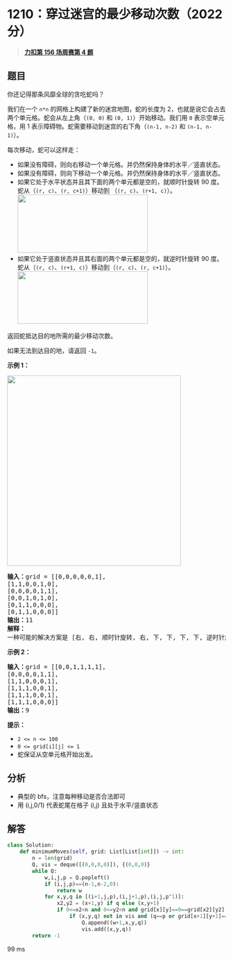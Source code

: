# 1210：穿过迷宫的最少移动次数（2022 分）


> <u>**[力扣第 156 场周赛第 4 题](https://leetcode.cn/problems/minimum-moves-to-reach-target-with-rotations/)**</u>

## 题目

<p>你还记得那条风靡全球的贪吃蛇吗？</p>

<p>我们在一个 <code>n*n</code> 的网格上构建了新的迷宫地图，蛇的长度为 2，也就是说它会占去两个单元格。蛇会从左上角（<code>(0, 0)</code> 和 <code>(0, 1)</code>）开始移动。我们用 <code>0</code> 表示空单元格，用 1 表示障碍物。蛇需要移动到迷宫的右下角（<code>(n-1, n-2)</code> 和 <code>(n-1, n-1)</code>）。</p>

<p>每次移动，蛇可以这样走：</p>

<ul>
<li>如果没有障碍，则向右移动一个单元格。并仍然保持身体的水平／竖直状态。</li>
<li>如果没有障碍，则向下移动一个单元格。并仍然保持身体的水平／竖直状态。</li>
<li>如果它处于水平状态并且其下面的两个单元都是空的，就顺时针旋转 90 度。蛇从（<code>(r, c)</code>、<code>(r, c+1)</code>）移动到 （<code>(r, c)</code>、<code>(r+1, c)</code>）。<br>
<img alt="" src="https://assets.leetcode-cn.com/aliyun-lc-upload/uploads/2019/09/28/image-2.png" style="height: 134px; width: 300px;"></li>
<li>如果它处于竖直状态并且其右面的两个单元都是空的，就逆时针旋转 90 度。蛇从（<code>(r, c)</code>、<code>(r+1, c)</code>）移动到（<code>(r, c)</code>、<code>(r, c+1)</code>）。<br>
<img alt="" src="https://assets.leetcode-cn.com/aliyun-lc-upload/uploads/2019/09/28/image-1.png" style="height: 121px; width: 300px;"></li>
</ul>

<p>返回蛇抵达目的地所需的最少移动次数。</p>

<p>如果无法到达目的地，请返回 <code>-1</code>。</p>



<p><strong>示例 1：</strong></p>

<p><strong><img alt="" src="https://assets.leetcode-cn.com/aliyun-lc-upload/uploads/2019/09/28/image.png" style="height: 439px; width: 400px;"></strong></p>

<pre><strong>输入：</strong>grid = [[0,0,0,0,0,1],
[1,1,0,0,1,0],
[0,0,0,0,1,1],
[0,0,1,0,1,0],
[0,1,1,0,0,0],
[0,1,1,0,0,0]]
<strong>输出：</strong>11
<strong>解释：
</strong>一种可能的解决方案是 [右, 右, 顺时针旋转, 右, 下, 下, 下, 下, 逆时针旋转, 右, 下]。
</pre>

<p><strong>示例 2：</strong></p>

<pre><strong>输入：</strong>grid = [[0,0,1,1,1,1],
[0,0,0,0,1,1],
[1,1,0,0,0,1],
[1,1,1,0,0,1],
[1,1,1,0,0,1],
[1,1,1,0,0,0]]
<strong>输出：</strong>9
</pre>



<p><strong>提示：</strong></p>

<ul>
<li><code>2 &lt;= n &lt;= 100</code></li>
<li><code>0 &lt;= grid[i][j] &lt;= 1</code></li>
<li>蛇保证从空单元格开始出发。</li>
</ul>




## 分析

- 典型的 bfs，注意每种移动是否合法即可
- 用 (i,j,0/1) 代表蛇尾在格子 (i,j) 且处于水平/竖直状态

## 解答


```python
class Solution:
    def minimumMoves(self, grid: List[List[int]]) -> int:
        n = len(grid)
        Q, vis = deque([(0,0,0,0)]), {(0,0,0)}
        while Q:
            w,i,j,p = Q.popleft()
            if (i,j,p)==(n-1,n-2,0):
                return w
            for x,y,q in [(i+1,j,p),(i,j+1,p),(i,j,p^1)]:
                x2,y2 = (x+1,y) if q else (x,y+1)
                if 0<=x2<n and 0<=y2<n and grid[x][y]==0==grid[x2][y2]:
                    if (x,y,q) not in vis and (q==p or grid[x+1][y+1]==0):
                        Q.append((w+1,x,y,q))
                        vis.add((x,y,q))
        return -1
```
99 ms
